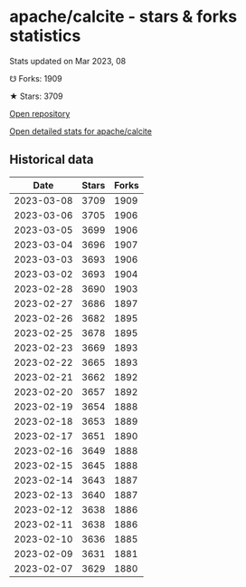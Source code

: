 # apache/calcite - stars & forks statistics

Stats updated on Mar 2023, 08

☋ Forks: 1909

★ Stars: 3709

[Open repository](https://github.com/apache/calcite)

[Open detailed stats for apache/calcite](https://reviewgithub.com/rep/apache/calcite)

## Historical data
| Date | Stars | Forks |
|------|-------|-------|
| 2023-03-08 | 3709 | 1909 | 
| 2023-03-06 | 3705 | 1906 | 
| 2023-03-05 | 3699 | 1906 | 
| 2023-03-04 | 3696 | 1907 | 
| 2023-03-03 | 3693 | 1906 | 
| 2023-03-02 | 3693 | 1904 | 
| 2023-02-28 | 3690 | 1903 | 
| 2023-02-27 | 3686 | 1897 | 
| 2023-02-26 | 3682 | 1895 | 
| 2023-02-25 | 3678 | 1895 | 
| 2023-02-23 | 3669 | 1893 | 
| 2023-02-22 | 3665 | 1893 | 
| 2023-02-21 | 3662 | 1892 | 
| 2023-02-20 | 3657 | 1892 | 
| 2023-02-19 | 3654 | 1888 | 
| 2023-02-18 | 3653 | 1889 | 
| 2023-02-17 | 3651 | 1890 | 
| 2023-02-16 | 3649 | 1888 | 
| 2023-02-15 | 3645 | 1888 | 
| 2023-02-14 | 3643 | 1887 | 
| 2023-02-13 | 3640 | 1887 | 
| 2023-02-12 | 3638 | 1886 | 
| 2023-02-11 | 3638 | 1886 | 
| 2023-02-10 | 3636 | 1885 | 
| 2023-02-09 | 3631 | 1881 | 
| 2023-02-07 | 3629 | 1880 | 

